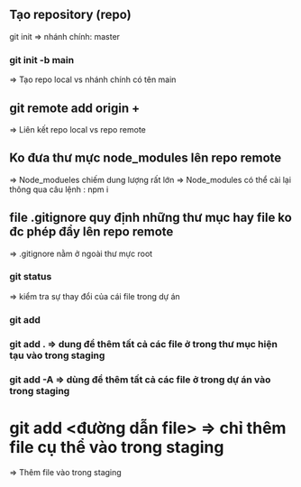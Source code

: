 

## Tạo repository (repo) 
git init 
=> nhánh chính: master

### git init -b main
=> Tạo repo local vs nhánh chính có tên main

## git remote add origin + <url repo>
=> Liên kết repo local vs repo remote

## Ko đưa thư mực node_modules lên repo remote
=> Node_modueles chiếm dung lượng rất lớn
=> Node_modules có thể cài lại thông qua câu lệnh : npm i

## file .gitignore quy định những thư mục hay file ko đc phép đẩy lên repo remote

=> .gitignore nằm ở ngoài thư mực root


### git status
 => kiểm tra sự thay đổi của cái file trong dự án


 ### git add
 ### git add . => dung để thêm tất cả các file ở trong thư mục hiện tạu vào trong staging 

 ### git add -A => dùng để thêm tất cả các file ở trong dự án vào trong staging 

 # git add <đường dẫn file> => chỉ thêm file cụ thể vào trong staging
 => Thêm file vào trong staging 